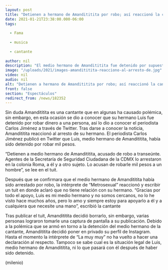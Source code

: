 ```yaml
---
layout: post
title: "Detienen a hermano de Amandititita por robo; así reaccionó la cantante"
date: 2021-01-21T23:38:00.000-06:00
tags:
  
  - Fama
  
  - musica
  
  - cantante
  
author: nil
description: "El medio hermano de Amandititita fue detenido por supuesto robo; la cantante ya reaccionó a la detención y esto publicó. "
image: "/uploads/2021/images-amandititita-reacciono-al-arresto-de.jpg"
video: nil
audio: nil
alt: "Detienen a hermano de Amandititita por robo; así reaccionó la cantante"
front: false
section: "Espectáculos"
redirect_from: /news/182352
---
```


Sin duda Amandititita es una cantante que en algunas ha causado polémica, sin embargo, en esta ocasión se dio a conocer que su hermano Luis fue detenido por robar dinero a una persona, así lo dio a conocer el periodista Carlos Jiménez a través de Twitter. Tras darse a conocer la noticia, Amandititita reaccionó al arresto de su hermano. El periodista Carlos Jiménez publicó en Twitter que Luis, medio hermano de Amandititita, había sido detenido por robar mil pesos. 

“Detienen a medio hermano de Amandititita, acusado de robo a transeúnte. Agentes de la Secretaría de Seguridad Ciudadana de la CDMX lo arrestaron en la colonia Roma, a él y a otro sujeto. Lo acusan de robarle mil pesos a un hombre”, se lee en el tuit. 

Después que se confirmara que el medio hermano de Amandititita había sido arrestado por robo, la intérprete de “Metrosexual” reaccionó y escribir un tuit en donde aclaró que no tiene relación con su hermano.  “Gracias por todo el apoyo, Luis es mi medio hermano y no somos cercanos, no lo he visto hace muchos años, pero lo amo y siempre estoy para apoyarlo a él y a cualquiera que necesite una mano”, escribió la cantante 

Tras publicar el tuit, Amandititita decidió borrarlo, sin embargo, varias personas lograron tomarle una captura de pantalla a su publicación. Debido a la polémica que se armó en torno a la detención del medio hermano de la cantante, Amandititita decidió poner en privado su perfil de Instagram. Hasta el momento la intérprete de “La muy muy” no ha vuelto a hacer una declaración al respecto. Tampoco se sabe cual es la situación legal de Luis, medio hermano de Amandititita, ni lo que pasará con él después de haber sido detenido. 

(milenio)